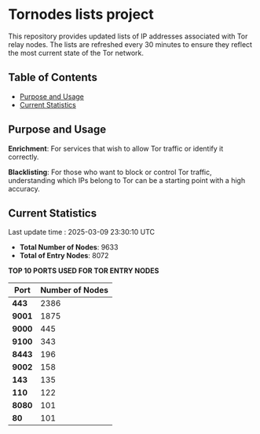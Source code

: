 # Tornodes lists project

This repository provides updated lists of IP addresses associated with Tor relay nodes. The lists are refreshed every 30 minutes to ensure they reflect the most current state of the Tor network.

## Table of Contents

- [Purpose and Usage](#purpose-and-usage)
- [Current Statistics](#current-statistics)


## Purpose and Usage

**Enrichment**: For services that wish to allow Tor traffic or identify it correctly.

**Blacklisting**: For those who want to block or control Tor traffic, understanding which IPs belong to Tor can be a starting point with a high accuracy.

## Current Statistics

Last update time : 2025-03-09 23:30:10 UTC

- **Total Number of Nodes**: 9633
- **Total of Entry Nodes**: 8072

**TOP 10 PORTS USED FOR TOR ENTRY NODES**

| **Port** | **Number of Nodes** |
|------|-----------------|
| **443**   | 2386  |
| **9001**   | 1875  |
| **9000**   | 445  |
| **9100**   | 343  |
| **8443**   | 196  |
| **9002**   | 158  |
| **143**   | 135  |
| **110**   | 122  |
| **8080**   | 101  |
| **80**   | 101  |

